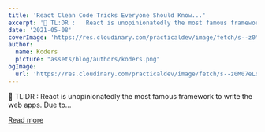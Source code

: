 ```yaml
---
title: 'React Clean Code Tricks Everyone Should Know...'
excerpt: '🤖 TL:DR :   React is unopinionatedly the most famous framework to write the web apps. Due to...'
date: '2021-05-08'
coverImage: 'https://res.cloudinary.com/practicaldev/image/fetch/s--z0M07eLq--/c_imagga_scale,f_auto,fl_progressive,h_420,q_auto,w_1000/https://dev-to-uploads.s3.amazonaws.com/uploads/articles/l0cs8j1d1f900gy5orfp.png'
author:
  name: Koders
  picture: "assets/blog/authors/koders.png"
ogImage:
  url: 'https://res.cloudinary.com/practicaldev/image/fetch/s--z0M07eLq--/c_imagga_scale,f_auto,fl_progressive,h_420,q_auto,w_1000/https://dev-to-uploads.s3.amazonaws.com/uploads/articles/l0cs8j1d1f900gy5orfp.png'
---
```


🤖 TL:DR :   React is unopinionatedly the most famous framework to write the web apps. Due to...

[Read more](https://dev.to/sudarshansb143/react-clean-code-tricks-everyone-should-know-3024)
